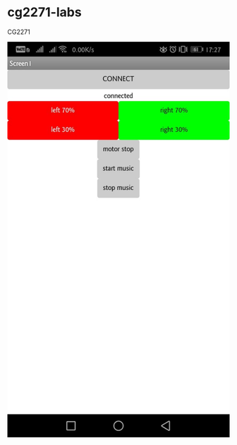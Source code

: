 # cg2271-labs
CG2271 

![UI](https://github.com/9hafidz6/cg2271-labs/blob/master/project%20stuff/app%20pic/photo6053178314455099985.jpg)
